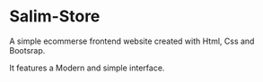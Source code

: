 # Salim-Store
A simple ecommerse frontend website created with Html, Css and Bootsrap.

It features a Modern and simple interface.

